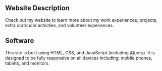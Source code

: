 ## Website Description

Check out my website to learn more about my work experiences, projects, extra curricular activities, and volunteer experiences.


## Software

This site is built using HTML, CSS, and JavaScript (including jQuery). It is designed to be fully responsive on all devices including: mobile phones, tablets, and monitors.
